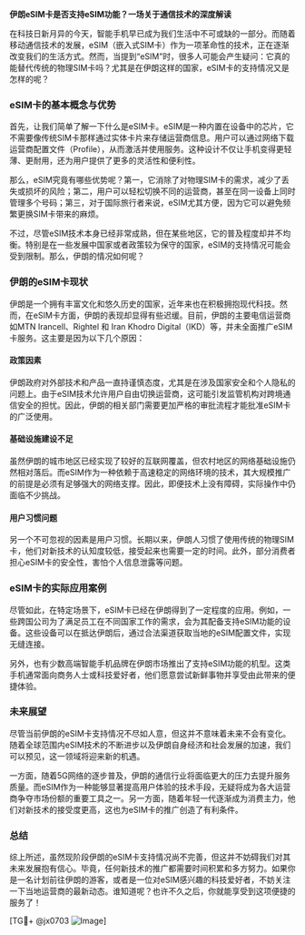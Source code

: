 **伊朗eSIM卡是否支持eSIM功能？一场关于通信技术的深度解读**

在科技日新月异的今天，智能手机早已成为我们生活中不可或缺的一部分。而随着移动通信技术的发展，eSIM（嵌入式SIM卡）作为一项革命性的技术，正在逐渐改变我们的生活方式。然而，当提到“eSIM”时，很多人可能会产生疑问：它真的能替代传统的物理SIM卡吗？尤其是在伊朗这样的国家，eSIM卡的支持情况又是怎样的呢？

### eSIM卡的基本概念与优势

首先，让我们简单了解一下什么是eSIM卡。eSIM是一种内置在设备中的芯片，它不需要像传统SIM卡那样通过实体卡片来存储运营商信息。用户可以通过网络下载运营商配置文件（Profile），从而激活并使用服务。这种设计不仅让手机变得更轻薄、更耐用，还为用户提供了更多的灵活性和便利性。

那么，eSIM究竟有哪些优势呢？第一，它消除了对物理SIM卡的需求，减少了丢失或损坏的风险；第二，用户可以轻松切换不同的运营商，甚至在同一设备上同时管理多个号码；第三，对于国际旅行者来说，eSIM尤其方便，因为它可以避免频繁更换SIM卡带来的麻烦。

不过，尽管eSIM技术本身已经非常成熟，但在某些地区，它的普及程度却并不均衡。特别是在一些发展中国家或者政策较为保守的国家，eSIM的支持情况可能会受到限制。那么，伊朗的情况如何呢？

### 伊朗的eSIM卡现状

伊朗是一个拥有丰富文化和悠久历史的国家，近年来也在积极拥抱现代科技。然而，在eSIM卡方面，伊朗的表现却显得有些迟缓。目前，伊朗的主要电信运营商如MTN Irancell、Rightel 和 Iran Khodro Digital（IKD）等，并未全面推广eSIM卡服务。这主要是因为以下几个原因：

#### 政策因素
伊朗政府对外部技术和产品一直持谨慎态度，尤其是在涉及国家安全和个人隐私的问题上。由于eSIM技术允许用户自由切换运营商，这可能引发监管机构对跨境通信安全的担忧。因此，伊朗的相关部门需要更加严格的审批流程才能批准eSIM卡的广泛使用。

#### 基础设施建设不足
虽然伊朗的城市地区已经实现了较好的互联网覆盖，但农村地区的网络基础设施仍然相对落后。而eSIM作为一种依赖于高速稳定的网络环境的技术，其大规模推广的前提是必须有足够强大的网络支撑。因此，即便技术上没有障碍，实际操作中仍面临不少挑战。

#### 用户习惯问题
另一个不可忽视的因素是用户习惯。长期以来，伊朗人习惯了使用传统的物理SIM卡，他们对新技术的认知度较低，接受起来也需要一定的时间。此外，部分消费者担心eSIM卡的安全性，害怕个人信息泄露等问题。

### eSIM卡的实际应用案例

尽管如此，在特定场景下，eSIM卡已经在伊朗得到了一定程度的应用。例如，一些跨国公司为了满足员工在不同国家工作的需求，会为其配备支持eSIM功能的设备。这些设备可以在抵达伊朗后，通过合法渠道获取当地的eSIM配置文件，实现无缝连接。

另外，也有少数高端智能手机品牌在伊朗市场推出了支持eSIM功能的机型。这类手机通常面向商务人士或科技爱好者，他们愿意尝试新鲜事物并享受由此带来的便捷体验。

### 未来展望

尽管当前伊朗的eSIM卡支持情况不尽如人意，但这并不意味着未来不会有变化。随着全球范围内eSIM技术的不断进步以及伊朗自身经济和社会发展的加速，我们可以预见，这一领域将迎来新的机遇。

一方面，随着5G网络的逐步普及，伊朗的通信行业将面临更大的压力去提升服务质量。而eSIM作为一种能够显著提高用户体验的技术手段，无疑将成为各大运营商争夺市场份额的重要工具之一。另一方面，随着年轻一代逐渐成为消费主力，他们对新技术的接受度更高，这也为eSIM卡的推广创造了有利条件。

### 总结

综上所述，虽然现阶段伊朗的eSIM卡支持情况尚不完善，但这并不妨碍我们对其未来发展抱有信心。毕竟，任何新技术的推广都需要时间积累和多方努力。如果你是一名计划前往伊朗的游客，或者是一位对eSIM感兴趣的科技爱好者，不妨关注一下当地运营商的最新动态。谁知道呢？也许不久之后，你就能享受到这项便捷的服务了！

[TG💪+ @jx0703 ![Image](https://github.com/user-attachments/assets/dbca1d08-cadb-493c-b0ec-ad6f7a83f270)]